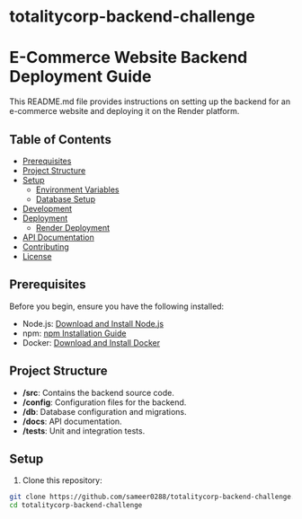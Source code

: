 # totalitycorp-backend-challenge

# E-Commerce Website Backend Deployment Guide

This README.md file provides instructions on setting up the backend for an e-commerce website and deploying it on the Render platform.

## Table of Contents

- [Prerequisites](#prerequisites)
- [Project Structure](#project-structure)
- [Setup](#setup)
  - [Environment Variables](#environment-variables)
  - [Database Setup](#database-setup)
- [Development](#development)
- [Deployment](#deployment)
  - [Render Deployment](#render-deployment)
- [API Documentation](#api-documentation)
- [Contributing](#contributing)
- [License](#license)

## Prerequisites

Before you begin, ensure you have the following installed:

- Node.js: [Download and Install Node.js](https://nodejs.org/)
- npm: [npm Installation Guide](https://docs.npmjs.com/getting-started/installing-npm)
- Docker: [Download and Install Docker](https://www.docker.com/get-started)

## Project Structure

- **/src**: Contains the backend source code.
- **/config**: Configuration files for the backend.
- **/db**: Database configuration and migrations.
- **/docs**: API documentation.
- **/tests**: Unit and integration tests.

## Setup

1. Clone this repository:

```bash
git clone https://github.com/sameer0288/totalitycorp-backend-challenge.git
cd totalitycorp-backend-challenge
